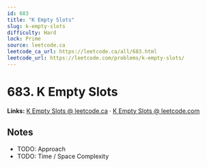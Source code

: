 ```yaml
--- 
id: 683
title: "K Empty Slots"
slug: k-empty-slots
difficulty: Hard
lock: Prime
source: leetcode.ca
leetcode_ca_url: https://leetcode.ca/all/683.html
leetcode_url: https://leetcode.com/problems/k-empty-slots/
---
```


# 683. K Empty Slots

**Links:** [K Empty Slots @ leetcode.ca](https://leetcode.ca/all/683.html) · [K Empty Slots @ leetcode.com](https://leetcode.com/problems/k-empty-slots/)

## Notes
- TODO: Approach
- TODO: Time / Space Complexity
